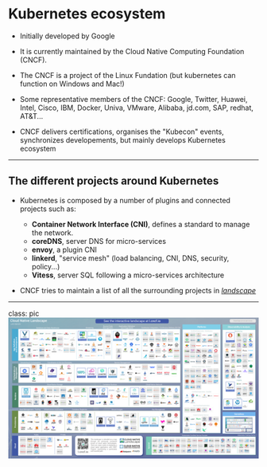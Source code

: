 # Kubernetes ecosystem


- Initially developed by Google

- It is currently maintained by the Cloud Native Computing Foundation (CNCF).

- The CNCF is a project of the Linux Fundation (but kubernetes can function on Windows and Mac!)

- Some representative members of the CNCF: Google, Twitter, Huawei, Intel, Cisco, IBM, Docker, Univa, VMware, Alibaba, jd.com, SAP, redhat, AT&T...

- CNCF delivers certifications, organises the "Kubecon" events, synchronizes developements, but mainly develops Kubernetes ecosystem


---

## The different projects around Kubernetes

- Kubernetes is composed by a number of plugins and connected projects such as:
    - **Container Network Interface (CNI)**, defines a standard to manage the network.
    - **coreDNS**, server DNS for micro-services
    - **envoy**, a plugin CNI
    - **linkerd**, "service mesh" (load balancing, CNI, DNS, security, policy...)
    - **Vitess**, server SQL following a micro-services architecture

- CNCF tries to maintain a list of all the surrounding projects in *[landscape](https://landscape.cncf.io/)*

---

class: pic
![Landscape](images/CloudNativeLandscape_latest.png)

